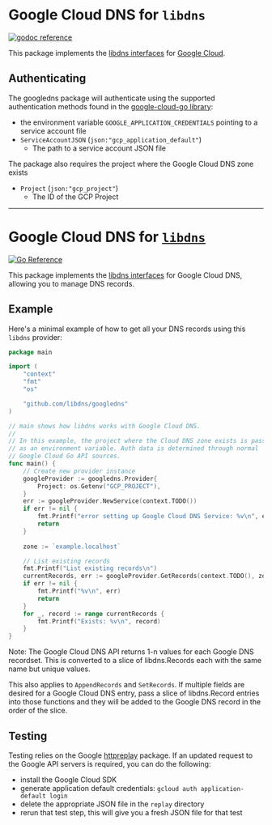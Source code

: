 Google Cloud DNS for `libdns`
=======================

[![godoc reference](https://img.shields.io/badge/godoc-reference-blue.svg)](https://pkg.go.dev/github.com/libdns/googledns)

This package implements the [libdns interfaces](https://github.com/libdns/libdns) for [Google Cloud](https://cloud.google.com/).

## Authenticating

The googledns package will authenticate using the supported authentication methods found in the [google-cloud-go library](https://github.com/googleapis/google-cloud-go#authorization):

* the environment variable `GOOGLE_APPLICATION_CREDENTIALS` pointing to a service account file
* `ServiceAccountJSON` (`json:"gcp_application_default"`)
  * The path to a service account JSON file
    
The package also requires the project where the Google Cloud DNS zone exists

* `Project` (`json:"gcp_project"`)
    * The ID of the GCP Project
---

Google Cloud DNS for [`libdns`](https://github.com/libdns/libdns)
=======================

[![Go Reference](https://pkg.go.dev/badge/test.svg)](https://pkg.go.dev/github.com/libdns/googledns)

This package implements the [libdns interfaces](https://github.com/libdns/libdns) for Google Cloud DNS, allowing you to manage DNS records.

## Example

Here's a minimal example of how to get all your DNS records using this `libdns` provider:

```go
package main

import (
	"context"
	"fmt"
	"os"

	"github.com/libdns/googledns"
)

// main shows how libdns works with Google Cloud DNS.
//
// In this example, the project where the Cloud DNS zone exists is passed 
// as an environment variable. Auth data is determined through normal 
// Google Cloud Go API sources.
func main() {
	// Create new provider instance
	googleProvider := googledns.Provider{
		Project: os.Getenv("GCP_PROJECT"),
	}
	err := googleProvider.NewService(context.TODO())
	if err != nil {
		fmt.Printf("error setting up Google Cloud DNS Service: %v\n", err)
		return
    }
    
	zone := `example.localhost`

	// List existing records
	fmt.Printf("List existing records\n")
	currentRecords, err := googleProvider.GetRecords(context.TODO(), zone)
	if err != nil {
		fmt.Printf("%v\n", err)
		return
	}
	for _, record := range currentRecords {
		fmt.Printf("Exists: %v\n", record)
	}
}
```
Note: The Google Cloud DNS API returns 1-n values for each Google DNS recordset. This is converted to a slice of libdns.Records each with
the same name but unique values.

This also applies to `AppendRecords` and `SetRecords`. If multiple fields are desired for a Google Cloud DNS entry, pass
a slice of libdns.Record entries into those functions and they will be added to the Google DNS record in the order of the
slice.

## Testing
Testing relies on the Google [httpreplay](https://pkg.go.dev/cloud.google.com/go/httpreplay) package. If an updated request to the 
Google API servers is required, you can do the following:

* install the Google Cloud SDK
* generate application default credentials: `gcloud auth application-default login`
* delete the appropriate JSON file in the `replay` directory
* rerun that test step, this will give you a fresh JSON file for that test